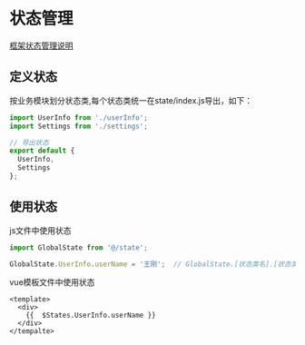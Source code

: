 # 状态管理

[框架状态管理说明](/docs/vue/state.html)

## 定义状态

按业务模块划分状态类,每个状态类统一在state/index.js导出，如下：

```js
import UserInfo from './userInfo';
import Settings from './settings';

// 导出状态
export default {
  UserInfo,
  Settings
};


```

## 使用状态

js文件中使用状态

```js
import GlobalState from '@/state';

GlobalState.UserInfo.userName = '王刚';  // GlobalState.[状态类名].[状态类属性名]

```

vue模板文件中使用状态

```vue
<template>
  <div>
    {{  $States.UserInfo.userName }}
  </div>
</tempalte>

```
